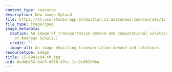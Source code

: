 ```yaml
---
content_type: resource
description: New image Upload
file: https://ol-ocw-studio-app-production.s3.amazonaws.com/courses/15-094j-systems-optimization-models-and-computation-sma-5223-spring-2004/8eddb43304c9d5f047ec1cc2c062d6ba_15-094js04-th.jpg
file_type: image/jpeg
image_metadata:
  caption: An image of transportation demand and computational solutions. (Image courtesy
    of Andreas Schulz.)
  credit: ''
  image-alt: An image depicting transportation demand and solutions.
resourcetype: Image
title: 15-094js04-th.jpg
uid: 8eddb433-04c9-d5f0-47ec-1cc2c062d6ba
---
```

